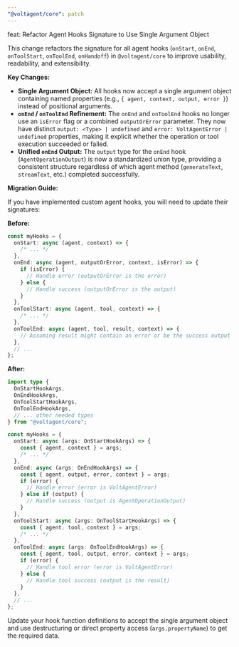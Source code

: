 ```yaml
---
"@voltagent/core": patch
---
```


feat: Refactor Agent Hooks Signature to Use Single Argument Object

This change refactors the signature for all agent hooks (`onStart`, `onEnd`, `onToolStart`, `onToolEnd`, `onHandoff`) in `@voltagent/core` to improve usability, readability, and extensibility.

**Key Changes:**

- **Single Argument Object:** All hooks now accept a single argument object containing named properties (e.g., `{ agent, context, output, error }`) instead of positional arguments.
- **`onEnd` / `onToolEnd` Refinement:** The `onEnd` and `onToolEnd` hooks no longer use an `isError` flag or a combined `outputOrError` parameter. They now have distinct `output: <Type> | undefined` and `error: VoltAgentError | undefined` properties, making it explicit whether the operation or tool execution succeeded or failed.
- **Unified `onEnd` Output:** The `output` type for the `onEnd` hook (`AgentOperationOutput`) is now a standardized union type, providing a consistent structure regardless of which agent method (`generateText`, `streamText`, etc.) completed successfully.

**Migration Guide:**

If you have implemented custom agent hooks, you will need to update their signatures:

**Before:**

```typescript
const myHooks = {
  onStart: async (agent, context) => {
    /* ... */
  },
  onEnd: async (agent, outputOrError, context, isError) => {
    if (isError) {
      // Handle error (outputOrError is the error)
    } else {
      // Handle success (outputOrError is the output)
    }
  },
  onToolStart: async (agent, tool, context) => {
    /* ... */
  },
  onToolEnd: async (agent, tool, result, context) => {
    // Assuming result might contain an error or be the success output
  },
  // ...
};
```

**After:**

```typescript
import type {
  OnStartHookArgs,
  OnEndHookArgs,
  OnToolStartHookArgs,
  OnToolEndHookArgs,
  // ... other needed types
} from "@voltagent/core";

const myHooks = {
  onStart: async (args: OnStartHookArgs) => {
    const { agent, context } = args;
    /* ... */
  },
  onEnd: async (args: OnEndHookArgs) => {
    const { agent, output, error, context } = args;
    if (error) {
      // Handle error (error is VoltAgentError)
    } else if (output) {
      // Handle success (output is AgentOperationOutput)
    }
  },
  onToolStart: async (args: OnToolStartHookArgs) => {
    const { agent, tool, context } = args;
    /* ... */
  },
  onToolEnd: async (args: OnToolEndHookArgs) => {
    const { agent, tool, output, error, context } = args;
    if (error) {
      // Handle tool error (error is VoltAgentError)
    } else {
      // Handle tool success (output is the result)
    }
  },
  // ...
};
```

Update your hook function definitions to accept the single argument object and use destructuring or direct property access (`args.propertyName`) to get the required data.
